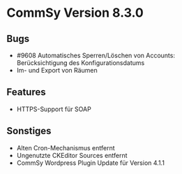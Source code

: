 CommSy Version 8.3.0
===================

Bugs
--------------------
- \#9608 Automatisches Sperren/Löschen von Accounts: Berücksichtigung des Konfigurationsdatums
- Im- und Export von Räumen

Features
--------------------
- HTTPS-Support für SOAP

Sonstiges
--------------------
- Alten Cron-Mechanismus entfernt
- Ungenutzte CKEditor Sources entfernt
- CommSy Wordpress Plugin Update für Version 4.1.1